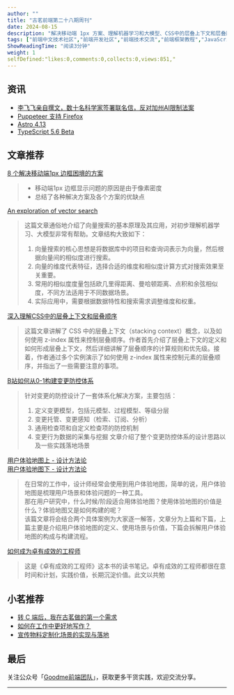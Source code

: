 ```yaml
---
author: ""
title: "古茗前端第二十八期周刊"
date: 2024-08-15
description: "解决移动端 1px 方案、理解机器学习和大模型、CSS中的层叠上下文和层叠顺序、从0-1构建变更防控体系、用户体验地图 - 设计方法论、成为卓有成效的工程师"
tags: ["前端中文技术社区","前端开发社区","前端技术交流","前端框架教程","JavaScript 学习资源","CSS 技巧与最佳实践","HTML5 最新动态","前端工程师职业发展","开源前端项目","前端技术趋势"]
ShowReadingTime: "阅读3分钟"
weight: 1
selfDefined:"likes:0,comments:0,collects:0,views:851,"
---
```

资讯
--

*   [李飞飞亲自撰文，数十名科学家签署联名信，反对加州AI限制法案](https://link.juejin.cn?target=https%3A%2F%2Fwww.jiqizhixin.com%2Farticles%2F2024-08-07-4 "https://www.jiqizhixin.com/articles/2024-08-07-4")
*   [Puppeteer 支持 Firefox](https://link.juejin.cn?target=https%3A%2F%2Fhacks.mozilla.org%2F2024%2F08%2Fpuppeteer-support-for-firefox%2F "https://hacks.mozilla.org/2024/08/puppeteer-support-for-firefox/")
*   [Astro 4.13](https://link.juejin.cn?target=https%3A%2F%2Fastro.build%2Fblog%2Fastro-4130%2F "https://astro.build/blog/astro-4130/")
*   [TypeScript 5.6 Beta](https://link.juejin.cn?target=https%3A%2F%2Fdevblogs.microsoft.com%2Ftypescript%2Fannouncing-typescript-5-6-beta%2F "https://devblogs.microsoft.com/typescript/announcing-typescript-5-6-beta/")

文章推荐
----

[8 个解决移动端1px 边框困境的方案](https://link.juejin.cn?target=https%3A%2F%2Fmp.weixin.qq.com%2Fs%2FPe3DdMw0qpIFZsctaTxSUg "https://mp.weixin.qq.com/s/Pe3DdMw0qpIFZsctaTxSUg")

> *   移动端1px 边框显示问题的原因是由于像素密度
> *   总结了各种解决方案及各个方案的优缺点

[An exploration of vector search](https://link.juejin.cn?target=https%3A%2F%2Fblog.shalvah.me%2Fposts%2Fan-exploration-of-vector-search "https://blog.shalvah.me/posts/an-exploration-of-vector-search")

> 这篇文章通俗地介绍了向量搜索的基本原理及其应用，对初步理解机器学习、大模型非常有帮助。文章结构大致如下：
> 
> 1.  向量搜索的核心思想是将数据库中的项目和查询词表示为向量，然后根据向量间的相似度进行搜索。
> 2.  向量的维度代表特征，选择合适的维度和相似度计算方式对搜索效果至关重要。
> 3.  常用的相似度度量包括欧几里得距离、曼哈顿距离、点积和余弦相似度，不同方法适用于不同数据场景。
> 4.  实际应用中，需要根据数据特性和搜索需求调整维度和权重。

[深入理解CSS中的层叠上下文和层叠顺序](https://link.juejin.cn?target=https%3A%2F%2Fwww.zhangxinxu.com%2Fwordpress%2F2016%2F01%2Funderstand-css-stacking-context-order-z-index%2F "https://www.zhangxinxu.com/wordpress/2016/01/understand-css-stacking-context-order-z-index/")

> 这篇文章讲解了 CSS 中的层叠上下文（stacking context）概念，以及如何使用 z-index 属性来控制层叠顺序。作者首先介绍了层叠上下文的定义和如何形成层叠上下文，然后详细讲解了层叠顺序的计算规则和优先级。接着，作者通过多个实例演示了如何使用 z-index 属性来控制元素的层叠顺序，并指出了一些需要注意的事项。

[B站如何从0-1构建变更防控体系](https://link.juejin.cn?target=https%3A%2F%2Fmp.weixin.qq.com%2Fs%2F-UGY5-t5a1wjo5tPmBIjjw "https://mp.weixin.qq.com/s/-UGY5-t5a1wjo5tPmBIjjw")

> 针对变更的防控设计了一套体系化解决方案，主要包括：
> 
> 1.  定义变更模型，包括元模型、过程模型、等级分层
> 2.  变更托管、变更感知（检索、订阅、分析）
> 3.  通用检查项和自定义检查项的防控机制
> 4.  变更行为数据的采集与挖掘 文章介绍了整个变更防控体系的设计思路以及一些实践落地场景

[用户体验地图上 - 设计方法论](https://link.juejin.cn?target=https%3A%2F%2Fwww.yuque.com%2Fsuoyibo%2Flk20w0%2Fvig5n0gxsx7rq2a7 "https://www.yuque.com/suoyibo/lk20w0/vig5n0gxsx7rq2a7")  
[用户体验地图下 - 设计方法论](https://link.juejin.cn?target=https%3A%2F%2Fwww.yuque.com%2Fsuoyibo%2Flk20w0%2Fgwoc1shm1ppsrkp7 "https://www.yuque.com/suoyibo/lk20w0/gwoc1shm1ppsrkp7")

> 在日常的工作中，设计师经常会使用到用户体验地图，简单的说，用户体验地图是梳理用户场景和体验问题的一种工具。  
> 那在用户研究中，什么时候/阶段适合用体验地图？使用体验地图的价值是什么？体验地图又是如何构建的呢？  
> 该篇文章将会结合两个具体案例为大家逐一解答，文章分为上篇和下篇，上篇主要是介绍用户体验地图的定义、使用场景与价值，下篇会拆解用户体验地图的构成与构建流程。

[如何成为卓有成效的工程师](https://juejin.cn/post/7390678994999558195 "https://juejin.cn/post/7390678994999558195")

> 这是《卓有成效的工程师》这本书的读书笔记。卓有成效的工程师都很在意时间和计划，实践价值，长期沉淀价值。此文以共勉

小茗推荐
----

*   [转 C 端后，我在古茗做的第一个需求](https://juejin.cn/post/7402467942027296780 "https://juejin.cn/post/7402467942027296780")
*   [如何在工作中更好地写作？](https://juejin.cn/post/7399276698619510793 "https://juejin.cn/post/7399276698619510793")
*   [宣传物料定制化场景的实现与落地](https://juejin.cn/post/7396361501789618186 "https://juejin.cn/post/7396361501789618186")

最后
--

关注公众号「[Goodme前端团队](https://link.juejin.cn?target=https%3A%2F%2Fweb-oss.gumingnc.com%2Fassets%2F20230823%2FYy.rry6z%2Fqrcode_for_gh_322c2d7a2432_344.jpg "https://web-oss.gumingnc.com/assets/20230823/Yy.rry6z/qrcode_for_gh_322c2d7a2432_344.jpg")」，获取更多干货实践，欢迎交流分享。

* * *
